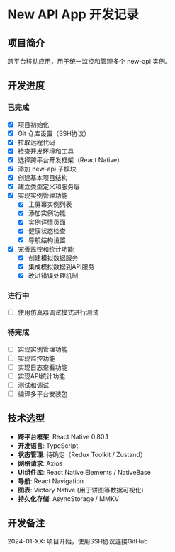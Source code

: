 # New API App 开发记录

## 项目简介
跨平台移动应用，用于统一监控和管理多个 new-api 实例。

## 开发进度

### 已完成
- [x] 项目初始化
- [x] Git 仓库设置（SSH协议）
- [x] 拉取远程代码
- [x] 检查开发环境和工具
- [x] 选择跨平台开发框架（React Native）
- [x] 添加 new-api 子模块
- [x] 创建基本项目结构
- [x] 建立类型定义和服务层
- [x] 实现实例管理功能
  - [x] 主屏幕实例列表
  - [x] 添加实例功能
  - [x] 实例详情页面
  - [x] 健康状态检查
  - [x] 导航结构设置
- [x] 完善监控和统计功能
  - [x] 创建模拟数据服务
  - [x] 集成模拟数据到API服务
  - [x] 改进错误处理机制

### 进行中
- [ ] 使用仿真器调试模式进行测试

### 待完成
- [ ] 实现实例管理功能
- [ ] 实现监控功能
- [ ] 实现日志查看功能
- [ ] 实现API统计功能
- [ ] 测试和调试
- [ ] 编译多平台安装包

## 技术选型

- **跨平台框架**: React Native 0.80.1
- **开发语言**: TypeScript
- **状态管理**: 待确定（Redux Toolkit / Zustand）
- **网络请求**: Axios
- **UI组件库**: React Native Elements / NativeBase
- **导航**: React Navigation
- **图表**: Victory Native (用于饼图等数据可视化)
- **持久化存储**: AsyncStorage / MMKV

## 开发备注

2024-01-XX: 项目开始，使用SSH协议连接GitHub 